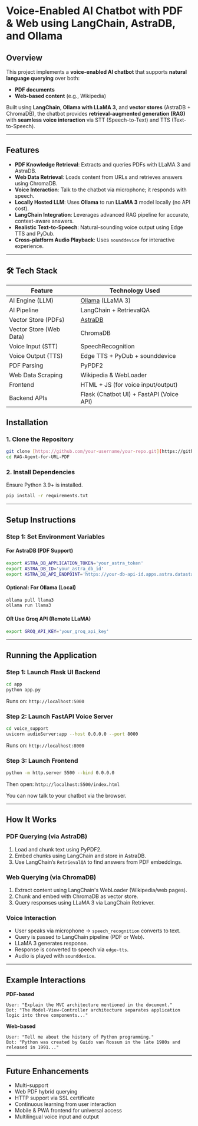 # Voice-Enabled AI Chatbot with PDF & Web using LangChain, AstraDB, and Ollama

## Overview

This project implements a **voice-enabled AI chatbot** that supports **natural language querying** over both:

- **PDF documents**
- **Web-based content** (e.g., Wikipedia)

Built using **LangChain**, **Ollama with LLaMA 3**, and **vector stores** (AstraDB + ChromaDB), the chatbot provides **retrieval-augmented generation (RAG)** with **seamless voice interaction** via STT (Speech-to-Text) and TTS (Text-to-Speech).

---

## Features

- **PDF Knowledge Retrieval**: Extracts and queries PDFs with LLaMA 3 and AstraDB.  
- **Web Data Retrieval**: Loads content from URLs and retrieves answers using ChromaDB.  
- **Voice Interaction**: Talk to the chatbot via microphone; it responds with speech.  
- **Locally Hosted LLM**: Uses **Ollama** to run **LLaMA 3** model locally (no API cost).  
- **LangChain Integration**: Leverages advanced RAG pipeline for accurate, context-aware answers.  
- **Realistic Text-to-Speech**: Natural-sounding voice output using Edge TTS and PyDub.  
- **Cross-platform Audio Playback**: Uses `sounddevice` for interactive experience.  

---

## 🛠️ Tech Stack

| Feature                  | Technology Used                         |
|--------------------------|------------------------------------------|
| AI Engine (LLM)          | [Ollama](https://ollama.ai) (LLaMA 3)    |
| AI Pipeline              | LangChain + RetrievalQA                 |
| Vector Store (PDFs)      | [AstraDB](https://www.datastax.com/astra)|
| Vector Store (Web Data)  | ChromaDB                                |
| Voice Input (STT)        | SpeechRecognition                       |
| Voice Output (TTS)       | Edge TTS + PyDub + sounddevice          |
| PDF Parsing              | PyPDF2                                  |
| Web Data Scraping        | Wikipedia & WebLoader                   |
| Frontend                 | HTML + JS (for voice input/output)      |
| Backend APIs             | Flask (Chatbot UI) + FastAPI (Voice API)|


## Installation

### 1. Clone the Repository
```bash
git clone [https://github.com/your-username/your-repo.git](https://github.com/fx818/RAG-Agent-for-URL-PDF)
cd RAG-Agent-for-URL-PDF
```

### 2. Install Dependencies
Ensure Python 3.9+ is installed.

```bash
pip install -r requirements.txt
```

---

## Setup Instructions

### Step 1: Set Environment Variables

#### For AstraDB (PDF Support)
```bash
export ASTRA_DB_APPLICATION_TOKEN='your_astra_token'
export ASTRA_DB_ID='your_astra_db_id'
export ASTRA_DB_API_ENDPOINT='https://your-db-api-id.apps.astra.datastax.com'
```

#### Optional: For Ollama (Local)
```bash
ollama pull llama3
ollama run llama3
```

#### OR Use Groq API (Remote LLaMA)
```bash
export GROQ_API_KEY='your_groq_api_key'
```

---

## Running the Application

### Step 1: Launch Flask UI Backend
```bash
cd app
python app.py
```
Runs on: `http://localhost:5000`

### Step 2: Launch FastAPI Voice Server
```bash
cd voice_support
uvicorn audioServer:app --host 0.0.0.0 --port 8000
```
Runs on: `http://localhost:8000`

### Step 3: Launch Frontend
```bash
python -m http.server 5500 --bind 0.0.0.0
```
Then open: `http://localhost:5500/index.html`

You can now talk to your chatbot via the browser.

---

## How It Works

### PDF Querying (via AstraDB)
1. Load and chunk text using PyPDF2.  
2. Embed chunks using LangChain and store in AstraDB.  
3. Use LangChain’s `RetrievalQA` to find answers from PDF embeddings.  

### Web Querying (via ChromaDB)
1. Extract content using LangChain's WebLoader (Wikipedia/web pages).  
2. Chunk and embed with ChromaDB as vector store.  
3. Query responses using LLaMA 3 via LangChain Retriever.  

### Voice Interaction
- User speaks via microphone → `speech_recognition` converts to text.  
- Query is passed to LangChain pipeline (PDF or Web).  
- LLaMA 3 generates response.  
- Response is converted to speech via `edge-tts`.  
- Audio is played with `sounddevice`.  

---

## Example Interactions

**PDF-based**
```
User: "Explain the MVC architecture mentioned in the document."
Bot: "The Model-View-Controller architecture separates application logic into three components..."
```

**Web-based**
```
User: "Tell me about the history of Python programming."
Bot: "Python was created by Guido van Rossum in the late 1980s and released in 1991..."
```

---

## Future Enhancements

- Multi-support  
- Web PDF hybrid querying  
- HTTP support via SSL certificate  
- Continuous learning from user interaction  
- Mobile & PWA frontend for universal access  
- Multilingual voice input and output  
